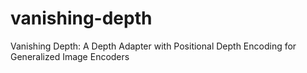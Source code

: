 # vanishing-depth
Vanishing Depth: A Depth Adapter with Positional Depth Encoding for Generalized Image Encoders
